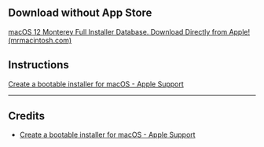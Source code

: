 ## Download without App Store
[macOS 12 Monterey Full Installer Database. Download Directly from Apple! (mrmacintosh.com)](https://mrmacintosh.com/macos-12-monterey-full-installer-database-download-directly-from-apple/)

## Instructions
[Create a bootable installer for macOS - Apple Support](https://support.apple.com/en-us/HT201372)

---
## Credits
- [Create a bootable installer for macOS - Apple Support](https://support.apple.com/en-us/HT201372)